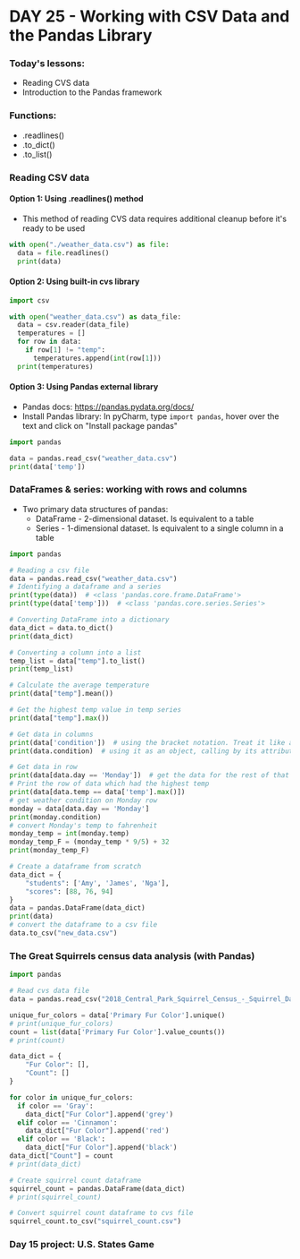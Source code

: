 # DAY 25 - Working with CSV Data and the Pandas Library

### Today's lessons:
- Reading CVS data
- Introduction to the Pandas framework

### Functions:
- .readlines()
- .to_dict()
- .to_list()

### Reading CSV data
#### Option 1: Using .readlines() method
  - This method of reading CVS data requires additional cleanup before it's ready to be used
  ```py
  with open("./weather_data.csv") as file:
    data = file.readlines()
    print(data)
  ```
#### Option 2: Using built-in cvs library
  ```py
  import csv

  with open("weather_data.csv") as data_file:
    data = csv.reader(data_file)
    temperatures = []
    for row in data:
      if row[1] != "temp":
        temperatures.append(int(row[1]))
    print(temperatures)
  ```
#### Option 3: Using Pandas external library
  - Pandas docs: https://pandas.pydata.org/docs/
  - Install Pandas library: In pyCharm, type `import pandas`, hover over the text and click on "Install package pandas"
  ```py
  import pandas

  data = pandas.read_csv("weather_data.csv")
  print(data['temp'])
  ```

### DataFrames & series: working with rows and columns
- Two primary data structures of pandas:
  - DataFrame - 2-dimensional dataset. Is equivalent to a table
  - Series - 1-dimensional dataset. Is equivalent to a single column in a table
```py
import pandas

# Reading a csv file
data = pandas.read_csv("weather_data.csv")
# Identifying a dataframe and a series
print(type(data))  # <class 'pandas.core.frame.DataFrame'>
print(type(data['temp']))  # <class 'pandas.core.series.Series'>

# Converting DataFrame into a dictionary
data_dict = data.to_dict()
print(data_dict)

# Converting a column into a list
temp_list = data["temp"].to_list()
print(temp_list)

# Calculate the average temperature
print(data["temp"].mean())

# Get the highest temp value in temp series
print(data["temp"].max())

# Get data in columns
print(data['condition'])  # using the bracket notation. Treat it like a dictionary, calling it by the key
print(data.condition)  # using it as an object, calling by its attribute

# Get data in row
print(data[data.day == 'Monday'])  # get the data for the rest of that row
# Print the row of data which had the highest temp
print(data[data.temp == data['temp'].max()])
# get weather condition on Monday row
monday = data[data.day == 'Monday']
print(monday.condition)
# convert Monday's temp to fahrenheit
monday_temp = int(monday.temp)
monday_temp_F = (monday_temp * 9/5) + 32
print(monday_temp_F)

# Create a dataframe from scratch
data_dict = {
	"students": ['Amy', 'James', 'Nga'],
	"scores": [88, 76, 94]
}
data = pandas.DataFrame(data_dict)
print(data)
# convert the dataframe to a csv file
data.to_csv("new_data.csv")
```

### The Great Squirrels census data analysis (with Pandas)
```py
import pandas

# Read cvs data file
data = pandas.read_csv("2018_Central_Park_Squirrel_Census_-_Squirrel_Data.csv")

unique_fur_colors = data['Primary Fur Color'].unique()
# print(unique_fur_colors)
count = list(data['Primary Fur Color'].value_counts())
# print(count)

data_dict = {
	"Fur Color": [],
	"Count": []
}

for color in unique_fur_colors:
  if color == 'Gray':
    data_dict["Fur Color"].append('grey')
  elif color == 'Cinnamon':
    data_dict["Fur Color"].append('red')
  elif color == 'Black':
    data_dict["Fur Color"].append('black')
data_dict["Count"] = count
# print(data_dict)

# Create squirrel count dataframe
squirrel_count = pandas.DataFrame(data_dict)
# print(squirrel_count)

# Convert squirrel count dataframe to cvs file
squirrel_count.to_csv("squirrel_count.csv")
```

### Day 15 project: U.S. States Game

